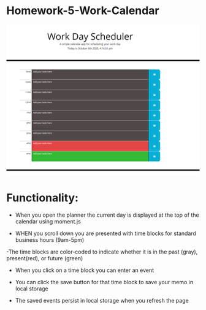 # Homework-5-Work-Calendar

<img src="screenshot.png">

# Functionality:
- When you open the planner the current day is displayed at the top of the calendar using moment.js

- WHEN you scroll down you are presented with time blocks for standard business hours (9am-5pm)

-The time blocks are color-coded to indicate whether it is in the past (gray), present(red), or future (green)

- When you click on a time block you can enter an event

- You can click the save button for that time block to save your memo in local storage

- The saved events persist in local storage when you refresh the page
